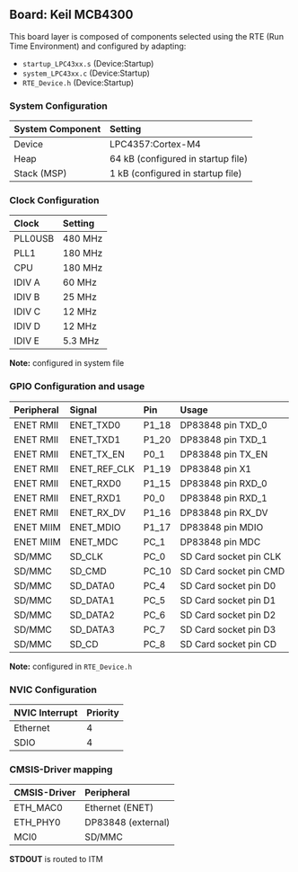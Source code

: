 Board: Keil MCB4300
-------------------

This board layer is composed of components selected using the RTE (Run Time Environment) 
and configured by adapting:
- `startup_LPC43xx.s` (Device:Startup)
- `system_LPC43xx.c` (Device:Startup)
- `RTE_Device.h` (Device:Startup)

### System Configuration

| System Component        | Setting
|:------------------------|:----------------------------------------
| Device                  | LPC4357:Cortex-M4
| Heap                    | 64 kB (configured in startup file)
| Stack (MSP)             | 1 kB (configured in startup file)

### Clock Configuration

| Clock                   | Setting
|:------------------------|:----------------------------------------
| PLL0USB                 | 480 MHz
| PLL1                    | 180 MHz
| CPU                     | 180 MHz
| IDIV A                  |  60 MHz
| IDIV B                  |  25 MHz
| IDIV C                  |  12 MHz
| IDIV D                  |  12 MHz
| IDIV E                  | 5.3 MHz

**Note:** configured in system file

### GPIO Configuration and usage

| Peripheral              | Signal          | Pin   | Usage
|:------------------------|:----------------|:------|:-----
| ENET RMII               | ENET_TXD0       | P1_18 | DP83848 pin TXD_0
| ENET RMII               | ENET_TXD1       | P1_20 | DP83848 pin TXD_1
| ENET RMII               | ENET_TX_EN      | P0_1  | DP83848 pin TX_EN
| ENET RMII               | ENET_REF_CLK    | P1_19 | DP83848 pin X1
| ENET RMII               | ENET_RXD0       | P1_15 | DP83848 pin RXD_0
| ENET RMII               | ENET_RXD1       | P0_0  | DP83848 pin RXD_1
| ENET RMII               | ENET_RX_DV      | P1_16 | DP83848 pin RX_DV
| ENET MIIM               | ENET_MDIO       | P1_17 | DP83848 pin MDIO
| ENET MIIM               | ENET_MDC        | PC_1  | DP83848 pin MDC
| SD/MMC                  | SD_CLK          | PC_0  | SD Card socket pin CLK
| SD/MMC                  | SD_CMD          | PC_10 | SD Card socket pin CMD
| SD/MMC                  | SD_DATA0        | PC_4  | SD Card socket pin D0
| SD/MMC                  | SD_DATA1        | PC_5  | SD Card socket pin D1
| SD/MMC                  | SD_DATA2        | PC_6  | SD Card socket pin D2
| SD/MMC                  | SD_DATA3        | PC_7  | SD Card socket pin D3
| SD/MMC                  | SD_CD           | PC_8  | SD Card socket pin CD

**Note:** configured in `RTE_Device.h`

### NVIC Configuration

| NVIC Interrupt      | Priority
|:--------------------|:--------
| Ethernet            | 4
| SDIO                | 4

### CMSIS-Driver mapping

| CMSIS-Driver | Peripheral
|:-------------|:----------
| ETH_MAC0     | Ethernet (ENET)
| ETH_PHY0     | DP83848 (external)
| MCI0         | SD/MMC

**STDOUT** is routed to ITM
